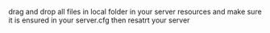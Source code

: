 drag and drop all files in local folder in your server resources and make sure it is ensured in your server.cfg then resatrt your server
